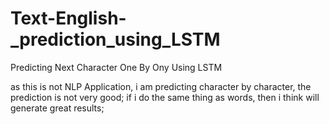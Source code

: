 # Text-English-_prediction_using_LSTM
Predicting Next Character One By Ony Using LSTM

as this is not NLP Application, i am predicting character by character, the prediction is not very good;
if i do the same thing as words, then i think will generate great results;
